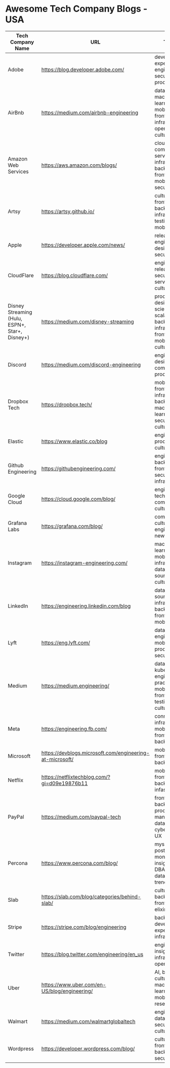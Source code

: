 # Awesome Tech Company Blogs - USA

| Tech Company Name | URL | Topics | Github Orgs |
|-------------------|-----|--------|-------------|
| Adobe | https://blog.developer.adobe.com/ | developer experience, engineering, security, product | https://github.com/adobe |
| AirBnb | https://medium.com/airbnb-engineering | data, AI, machine learning, mobile, frontend, infrastructure, open source, cultulre | https://github.com/airbnb |
| Amazon Web Services| https://aws.amazon.com/blogs/ | cloud computing, serverless, infrastructure, backend, frontend, mobile, security | https://github.com/aws |
| Artsy | https://artsy.github.io/ | culture, frontend, backend, infrastructure, testing, data, mobile | https://github.com/artsy |
| Apple | https://developer.apple.com/news/ | releases, engineering, design, security | https://github.com/apple |
| CloudFlare | https://blog.cloudflare.com/ | engineering, releases, SRE, security, serverless, culture | https://github.com/cloudflare |
| Disney Streaming (Hulu, ESPN+, Star+, Disney+) | https://medium.com/disney-streaming | product, design, data science, scala, backend, infrastructure, frontend, mobile, culture | https://github.com/disneystreaming |
| Discord | https://medium.com/discord-engineering | engineering, design, community, product | https://github.com/discord |
| Dropbox Tech | https://dropbox.tech/ | mobile, frontend, infrastructure, backend, machine learning, security, culture | https://github.com/dropbox |
| Elastic | https://www.elastic.co/blog | engineering, products, culture | https://github.com/elastic |
| Github Engineering | https://githubengineering.com/ | engineering, backend, frontend, security, infrastructure | https://github.com/github |
| Google Cloud | https://cloud.google.com/blog/ | engineering, technology, community, culture | https://github.com/GoogleCloudPlatform |
| Grafana Labs | https://grafana.com/blog/ | community, culture, engineering, news, release | https://github.com/grafana |
| Instagram | https://instagram-engineering.com/ | machine learning, mobile, infrastructure, data, open source, culture | https://github.com/Instagram |
| LinkedIn | https://engineering.linkedin.com/blog | data, open source, infrastructure, backend, frontend, mobile | https://github.com/linkedin |
| Lyft | https://eng.lyft.com/ | data, engineering, mobile, product, security | https://github.com/lyft |
| Medium | https://medium.engineering/ | data, kubernetes, engineering practice, mobile, frontend, testing, culture | https://github.com/Medium |
| Meta | https://engineering.fb.com/ | connectivity, infrastructure, mobile, frontend, backend | https://github.com/facebook |
| Microsoft | https://devblogs.microsoft.com/engineering-at-microsoft/ | mobile, frontend, backend | https://github.com/microsoft |
| Netflix | https://netflixtechblog.com/?gi=d09e19876b11 | mobile, frontend, backend, infastructure | https://github.com/netflix |
| PayPal | https://medium.com/paypal-tech | frontend, backend, product management, data science, cybersecurity, UX | https://github.com/paypal |
| Percona | https://www.percona.com/blog/ | mysql, postgresql, mongodb, insight for DBA, database trends | https://github.com/percona |
| Slab | https://slab.com/blog/categories/behind-slab/ | culture, backend, frontend, elixir | https://github.com/slab |
| Stripe | https://stripe.com/blog/engineering | backend, developer experience, infrastructure | https://github.com/stripe |
| Twitter | https://blog.twitter.com/engineering/en_us | engineering, insights, infrastructure, open source | https://github.com/twitter |
| Uber | https://www.uber.com/en-US/blog/engineering/ | AI, backend, culture, data, machine learning, mobile, web, research | https://github.com/uber |
| Walmart | https://medium.com/walmartglobaltech | engineering, data science, security, UX, culture | https://github.com/walmartlabs |
| Wordpress | https://developer.wordpress.com/blog/ | culture, frontend, backend, security | https://github.com/WordPress |

